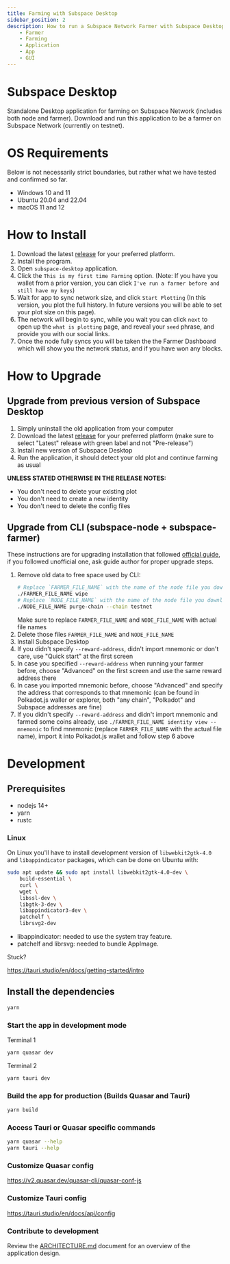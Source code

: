 ```yaml
---
title: Farming with Subspace Desktop
sidebar_position: 2
description: How to run a Subspace Network Farmer with Subspace Desktop
    - Farmer
    - Farming
    - Application
    - App
    - GUI
---
```


# Subspace Desktop

Standalone Desktop application for farming on Subspace Network (includes both node and farmer).
Download and run this application to be a farmer on Subspace Network (currently on testnet).

# OS Requirements
Below is not necessarily strict boundaries, but rather what we have tested and confirmed so far.

- Windows 10 and 11
- Ubuntu 20.04 and 22.04
- macOS 11 and 12

# How to Install

1. Download the latest [release](https://github.com/subspace/subspace-desktop/releases) for your preferred platform.
2. Install the program.
3. Open `subspace-desktop` application.
4. Click the `This is my first time Farming` option. (Note: If you have you wallet from a prior version, you can click `I've run a farmer before and still have my keys`)
5. Wait for app to sync network size, and click `Start Plotting` (In this version, you plot the full history. In future versions you will be able to set your plot size on this page).
6. The network will begin to sync, while you wait you can click `next` to open up the `what is plotting` page, and reveal your `seed` phrase, and provide you with our social links.
7. Once the node fully syncs you will be taken the the Farmer Dashboard which will show you the network status, and if you have won any blocks.

# How to Upgrade

## Upgrade from previous version of Subspace Desktop

1. Simply uninstall the old application from your computer
2. Download the latest [release](https://github.com/subspace/subspace-desktop/releases) for your preferred platform (make sure to select "Latest" release with green label and not "Pre-release")
3. Install new version of Subspace Desktop
4. Run the application, it should detect your old plot and continue farming as usual

**UNLESS STATED OTHERWISE IN THE RELEASE NOTES:**
- You don't need to delete your existing plot
- You don't need to create a new identity
- You don't need to delete the config files

## Upgrade from CLI (subspace-node + subspace-farmer)

These instructions are for upgrading installation that followed [official guide](https://github.com/subspace/subspace/blob/main/docs/farming.md),
if you followed unofficial one, ask guide author for proper upgrade steps.

1. Remove old data to free space used by CLI:
    ```bash
    # Replace `FARMER_FILE_NAME` with the name of the node file you downloaded from releases
    ./FARMER_FILE_NAME wipe
    # Replace `NODE_FILE_NAME` with the name of the node file you downloaded from releases
    ./NODE_FILE_NAME purge-chain --chain testnet
    ```
   Make sure to replace `FARMER_FILE_NAME` and `NODE_FILE_NAME` with actual file names
2. Delete those files `FARMER_FILE_NAME` and `NODE_FILE_NAME`
3. Install Subspace Desktop
4. If you didn't specify `--reward-address`, didn't import mnemonic or don't care, use "Quick start" at the first screen
5. In case you specified `--reward-address` when running your farmer before, choose "Advanced" on the first screen and use the same reward address there
6. In case you imported mnemonic before, choose "Advanced" and specify the address that corresponds to that mnemonic (can be found in Polkadot.js waller or explorer, both "any chain", "Polkadot" and Subspace addresses are fine)
7. If you didn't specify `--reward-address` and didn't import mnemonic and farmed some coins already, use `./FARMER_FILE_NAME identity view --mnemonic` to find mnemonic (replace `FARMER_FILE_NAME` with the actual file name), import it into Polkadot.js wallet and follow step 6 above

# Development

## Prerequisites

- nodejs 14+
- yarn
- rustc

### Linux

On Linux you'll have to install development version of `libwebkit2gtk-4.0` and `libappindicator` packages, which can be done on Ubuntu with:

```bash
sudo apt update && sudo apt install libwebkit2gtk-4.0-dev \
    build-essential \
    curl \
    wget \
    libssl-dev \
    libgtk-3-dev \
    libappindicator3-dev \
    patchelf \
    librsvg2-dev
```

- libappindicator: needed to use the system tray feature.
- patchelf and librsvg: needed to bundle AppImage.

Stuck?

https://tauri.studio/en/docs/getting-started/intro

## Install the dependencies

```bash
yarn
```

### Start the app in development mode

Terminal 1

```bash
yarn quasar dev
```

Terminal 2

```bash
yarn tauri dev
```

### Build the app for production (Builds Quasar and Tauri)

```bash
yarn build
```

### Access Tauri or Quasar specific commands

```bash
yarn quasar --help
yarn tauri --help
```

### Customize Quasar config
<https://v2.quasar.dev/quasar-cli/quasar-conf-js>

### Customize Tauri config
<https://tauri.studio/en/docs/api/config>

### Contribute to development
Review the [ARCHITECTURE.md](https://github.com/subspace/subspace-desktop/blob/main/ARCHITECTURE.md) document for an overview of the application design.
